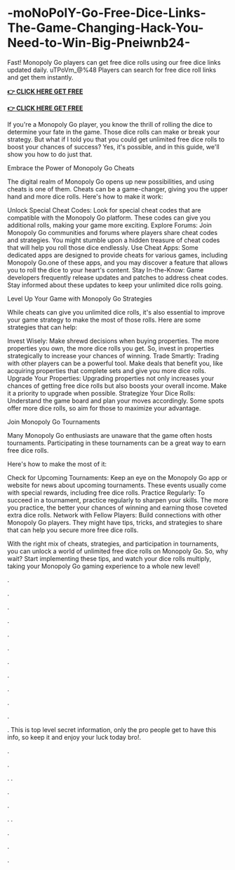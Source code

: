# -moNoPolY-Go-Free-Dice-Links-The-Game-Changing-Hack-You-Need-to-Win-Big-Pneiwnb24-
Fast! Monopoly Go players can get free dice rolls using our free dice links updated daily. uTPoVm_@%48 Players can search for free dice roll links and get them instantly.


**[👉 CLICK HERE GET FREE](https://tinyurl.com/yraheyk3)**



**[👉 CLICK HERE GET FREE](https://tinyurl.com/yraheyk3)**


If you're a Monopoly Go player, you know the thrill of rolling the dice to determine your fate in the game. Those dice rolls can make or break your strategy. But what if I told you that you could get unlimited free dice rolls to boost your chances of success? Yes, it's possible, and in this guide, we'll show you how to do just that.

Embrace the Power of Monopoly Go Cheats

The digital realm of Monopoly Go opens up new possibilities, and using cheats is one of them. Cheats can be a game-changer, giving you the upper hand and more dice rolls. Here's how to make it work:

Unlock Special Cheat Codes: Look for special cheat codes that are compatible with the Monopoly Go platform. These codes can give you additional rolls, making your game more exciting. Explore Forums: Join Monopoly Go communities and forums where players share cheat codes and strategies. You might stumble upon a hidden treasure of cheat codes that will help you roll those dice endlessly. Use Cheat Apps: Some dedicated apps are designed to provide cheats for various games, including Monopoly Go.one of these apps, and you may discover a feature that allows you to roll the dice to your heart's content. Stay In-the-Know: Game developers frequently release updates and patches to address cheat codes. Stay informed about these updates to keep your unlimited dice rolls going.

Level Up Your Game with Monopoly Go Strategies

While cheats can give you unlimited dice rolls, it's also essential to improve your game strategy to make the most of those rolls. Here are some strategies that can help:

Invest Wisely: Make shrewd decisions when buying properties. The more properties you own, the more dice rolls you get. So, invest in properties strategically to increase your chances of winning. Trade Smartly: Trading with other players can be a powerful tool. Make deals that benefit you, like acquiring properties that complete sets and give you more dice rolls. Upgrade Your Properties: Upgrading properties not only increases your chances of getting free dice rolls but also boosts your overall income. Make it a priority to upgrade when possible. Strategize Your Dice Rolls: Understand the game board and plan your moves accordingly. Some spots offer more dice rolls, so aim for those to maximize your advantage.

Join Monopoly Go Tournaments

Many Monopoly Go enthusiasts are unaware that the game often hosts tournaments. Participating in these tournaments can be a great way to earn free dice rolls.

Here's how to make the most of it:

Check for Upcoming Tournaments: Keep an eye on the Monopoly Go app or website for news about upcoming tournaments. These events usually come with special rewards, including free dice rolls. Practice Regularly: To succeed in a tournament, practice regularly to sharpen your skills. The more you practice, the better your chances of winning and earning those coveted extra dice rolls. Network with Fellow Players: Build connections with other Monopoly Go players. They might have tips, tricks, and strategies to share that can help you secure more free dice rolls.

With the right mix of cheats, strategies, and participation in tournaments, you can unlock a world of unlimited free dice rolls on Monopoly Go. So, why wait? Start implementing these tips, and watch your dice rolls multiply, taking your Monopoly Go gaming experience to a whole new level!

.

.

.

.

.

.

.

.

.

.

.

.
This is top level secret information, only the pro people get to have this info, so keep it and enjoy your luck today bro!.

.

.

.
.

.

.

.
.

.

.

.
